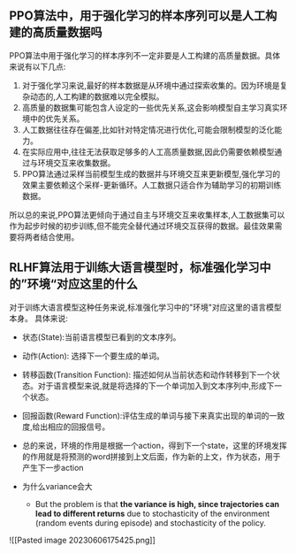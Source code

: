 
## PPO算法中，用于强化学习的样本序列可以是人工构建的高质量数据吗
PPO算法中用于强化学习的样本序列不一定非要是人工构建的高质量数据。具体来说有以下几点:
1. 对于强化学习来说,最好的样本数据是从环境中通过探索收集的。因为环境是复杂动态的,人工构建的数据难以完全模拟。
2. 高质量的数据集可能包含人设定的一些优先关系,这会影响模型自主学习真实环境中的优先关系。
3. 人工数据往往存在偏差,比如针对特定情况进行优化,可能会限制模型的泛化能力。
4. 在实际应用中,往往无法获取足够多的人工高质量数据,因此仍需要依赖模型通过与环境交互来收集数据。
5. PPO算法通过采样当前模型生成的数据并与环境交互来更新模型,强化学习的效果主要依赖这个采样-更新循环。人工数据只适合作为辅助学习的初期训练数据。

所以总的来说,PPO算法更倾向于通过自主与环境交互来收集样本,人工数据集可以作为起步时候的初步训练,但不能完全替代通过环境交互获得的数据。最佳效果需要将两者结合使用。



## RLHF算法用于训练大语言模型时，标准强化学习中的”环境“对应这里的什么
对于训练大语言模型这种任务来说,标准强化学习中的"环境"对应这里的语言模型本身。
具体来说:
- 状态(State):当前语言模型已看到的文本序列。
- 动作(Action): 选择下一个要生成的单词。
- 转移函数(Transition Function): 描述如何从当前状态和动作转移到下一个状态。对于语言模型来说,就是将选择的下一个单词加入到文本序列中,形成下一个状态。
- 回报函数(Reward Function):评估生成的单词与接下来真实出现的单词的一致度,给出相应的回报信号。

- 总的来说，环境的作用是根据一个action，得到下一个state，这里的环境发挥的作用就是将预测的word拼接到上文后面，作为新的上文，作为状态，用于产生下一步action




- 为什么variance会大
	- But the problem is that **the variance is high, since trajectories can lead to different returns** due to stochasticity of the environment (random events during episode) and stochasticity of the policy.

![[Pasted image 20230606175425.png]]